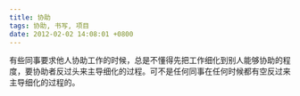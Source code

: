 ```yaml
---
title: 协助
tags: 协助, 书写, 项目
date: 2012-02-02 14:08:01 +0800
---
```



有些同事要求他人协助工作的时候，总是不懂得先把工作细化到别人能够协助的程度，要协助者反过头来主导细化的过程。可不是任何同事在任何时候都有空反过来主导细化的过程的。

